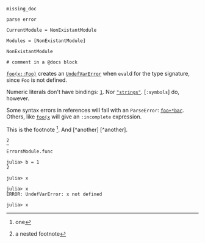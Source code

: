 
```@docs
missing_doc
```

```@docs
parse error
```

```@meta
CurrentModule = NonExistantModule
```

```@autodocs
Modules = [NonExistantModule]
```

```@eval
NonExistantModule
```

```@docs
# comment in a @docs block
```

[`foo(x::Foo)`](@ref) creates an [`UndefVarError`](@ref) when `eval`d
for the type signature, since `Foo` is not defined.

Numeric literals don't have bindings: [`1`](@ref). Nor [`"strings"`](@ref).
[`:symbols`] do, however.

Some syntax errors in references will fail with an `ParseError`: [`foo+*bar`](@ref).
Others, like [`foo(x`](@ref) will give an `:incomplete` expression.

This is the footnote [^1]. And [^another] [^another].

[^1]: one

    [^nested]: a nested footnote

[^another_one]:

    Things! [^1]. [^2].

[^nested]

[^nested]:

    Duplicate [^1] nested footnote.

```@docs
ErrorsModule.func
```

```jldoctest
julia> b = 1
2

julia> x

julia> x
ERROR: UndefVarError: x not defined

julia> x
```
